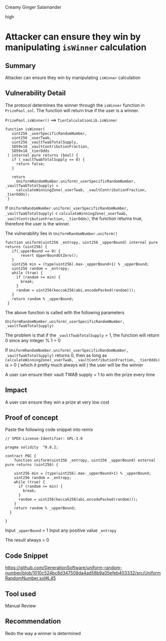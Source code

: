 Creamy Ginger Salamander

high

# Attacker can ensure they win by manipulating `isWinner` calculation

## Summary
Attacker can ensure they win by manipulating `isWinner` calculation

## Vulnerability Detail
The protocol determines the winner through the `isWinner` function in `PrizePool.sol`. The function will return true if the user is a winner.

 `PrizePool.isWinner()` ==> `TierCalculationLib.isWinner` 
 
 ```solidity
 function isWinner(
    uint256 _userSpecificRandomNumber,
    uint256 _userTwab,
    uint256 _vaultTwabTotalSupply,
    SD59x18 _vaultContributionFraction,
    SD59x18 _tierOdds
  ) internal pure returns (bool) {
    if (_vaultTwabTotalSupply == 0) {
      return false;
    }

    return
      UniformRandomNumber.uniform(_userSpecificRandomNumber, _vaultTwabTotalSupply) < 
      calculateWinningZone(_userTwab, _vaultContributionFraction, _tierOdds); 
  }
 ```
 
 If `UniformRandomNumber.uniform(_userSpecificRandomNumber, _vaultTwabTotalSupply)` < `calculateWinningZone(_userTwab, _vaultContributionFraction, _tierOdds)`, the function returns true, therefore the user is the winner.
 
 The vulnerability lies in `UniformRandomNumber.uniform()`
 
 ```solidity
 function uniform(uint256 _entropy, uint256 _upperBound) internal pure returns (uint256) {
    if(_upperBound == 0) {
        revert UpperBoundGtZero();
    }
    uint256 min = (type(uint256).max-_upperBound+1) % _upperBound;
    uint256 random = _entropy;
    while (true) {
      if (random >= min) {
        break;
      }
      random = uint256(keccak256(abi.encodePacked(random)));
    }
    return random % _upperBound;
  }
 ```
 
 The above function is called with the following parameters 
 
 ```solidity
 UniformRandomNumber.uniform(_userSpecificRandomNumber, _vaultTwabTotalSupply)
 ```
 
 The problem is that if the `_vaultTwabTotalSupply` = 1, the function will return 0 since any integer % 1 = 0
 
 If `UniformRandomNumber.uniform(_userSpecificRandomNumber, _vaultTwabTotalSupply)` returns 0, then as long as `calculateWinningZone(_userTwab, _vaultContributionFraction, _tierOdds)` is > 0 ( which it pretty much always will ) the user will be the winner
 
 A user can ensure their vault TWAB supply = 1 to win the prize every time
 
## Impact
A user can ensure they win a prize at very low cost

## Proof of concept
Paste the following code snippet into remix

```solidity
// SPDX-License-Identifier: GPL-3.0

pragma solidity  ^0.8.2;

contract POC {
    function uniform(uint256 _entropy, uint256 _upperBound) external pure returns (uint256) {

    uint256 min = (type(uint256).max-_upperBound+1) % _upperBound;
    uint256 random = _entropy;
    while (true) {
      if (random >= min) {
        break;
      }
      random = uint256(keccak256(abi.encodePacked(random)));
    }
    return random % _upperBound;
  }

}
```

Input `_upperBound` = 1 
Input any positive value `_entropy`

The result always = 0

## Code Snippet
https://github.com/GenerationSoftware/uniform-random-number/blob/1010c524bc8d347508da4ad58b9a05efeb403332/src/UniformRandomNumber.sol#L45

## Tool used

Manual Review

## Recommendation
Redo the way a winner is determined 
